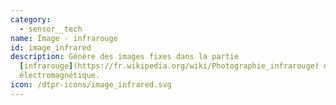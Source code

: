 ```yaml
---
category: 
  - sensor__tech
name: Image - infrarouge
id: image_infrared
description: Génère des images fixes dans la partie
  [infrarouge](https://fr.wikipedia.org/wiki/Photographie_infrarouge) du spectre
  électromagnétique.
icon: /dtpr-icons/image_infrared.svg
---
```

